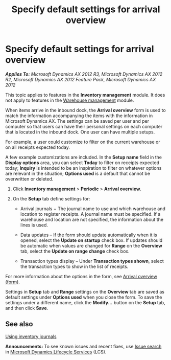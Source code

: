 ﻿---
title: Specify default settings for arrival overview
TOCTitle: Specify default settings for arrival overview
ms:assetid: bf1616c4-9756-40de-9838-80119c24d2d6
ms:mtpsurl: https://technet.microsoft.com/en-us/library/Gg213625(v=AX.60)
ms:contentKeyID: 36059254
ms.date: 04/18/2014
mtps_version: v=AX.60
f1_keywords:
- arrival overview
- arrival overview setup
- set up arrival overview
- arrival overview defaults
---

# Specify default settings for arrival overview 


_**Applies To:** Microsoft Dynamics AX 2012 R3, Microsoft Dynamics AX 2012 R2, Microsoft Dynamics AX 2012 Feature Pack, Microsoft Dynamics AX 2012_

This topic applies to features in the **Inventory management** module. It does not apply to features in the [Warehouse management](warehouse-management.md) module.

When items arrive in the inbound dock, the **Arrival overview** form is used to match the information accompanying the items with the information in Microsoft Dynamics AX. The settings can be saved per user and per computer so that users can have their personal settings on each computer that is located in the inbound dock. One user can have multiple setups.

For example, a user could customize to filter on the current warehouse or on all receipts expected today.

A few example customizations are included. In the **Setup name** field in the **Display options** area, you can select **Today** to filter on receipts expected today; **Inquiry** is intended to be an inspiration to filter on whatever options are relevant in the situation; **Options used** is a default that cannot be overwritten or deleted.

1.  Click **Inventory management** \> **Periodic** \> **Arrival overview**.

2.  On the **Setup** tab define settings for:
    
      - Arrival journals − The journal name to use and which warehouse and location to register receipts. A journal name must be specified. If a warehouse and location are not specified, the information about the lines is used.
    
      - Data updates – If the form should update automatically when it is opened, select the **Update on startup** check box. If updates should be automatic when values are changed for **Range** on the **Overview** tab, select the **Update on range change** check box.
    
      - Transaction types display – Under **Transaction types shown**, select the transaction types to show in the list of receipts.

For more information about the options in the form, see [Arrival overview (form)](https://technet.microsoft.com/en-us/library/hh227654\(v=ax.60\)).

Settings in **Setup** tab and **Range** settings on the **Overview** tab are saved as default settings under **Options used** when you close the form. To save the settings under a different name, click the **Modify...** button on the **Setup** tab, and then click **Save**.

## See also

[Using inventory journals](using-inventory-journals.md)

  
**Announcements:** To see known issues and recent fixes, use [Issue search](http://go.microsoft.com/fwlink/?linkid=389258) in [Microsoft Dynamics Lifecycle Services](http://go.microsoft.com/fwlink/?linkid=306505) (LCS).

